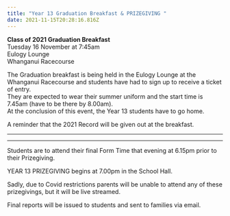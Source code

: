 ```yaml
---
title: "Year 13 Graduation Breakfast & PRIZEGIVING "
date: 2021-11-15T20:28:16.816Z
---
```

**Class of 2021 Graduation Breakfast**  
Tuesday 16 November at 7:45am  
Eulogy Lounge  
Whanganui Racecourse  

The Graduation breakfast is being held in the Eulogy Lounge at the Whanganui Racecourse and students have had to sign up to receive a ticket of entry.  
They are expected to wear their summer uniform and the start time is 7.45am (have to be there by 8.00am).  
At the conclusion of this event, the Year 13 students have to go home.


A reminder that the 2021 Record will be given out at the breakfast.
________________
________________

Students are to attend their final Form Time that evening at 6.15pm prior to their Prizegiving.


YEAR 13 PRIZEGIVING begins at 7.00pm in the School Hall.

Sadly, due to Covid restrictions parents will be unable to attend any of these prizegivings, but it will be live streamed.  

Final reports will be issued to students and sent to families via email.




